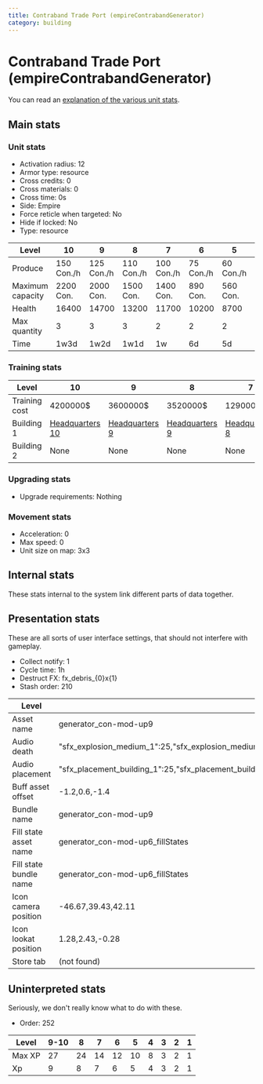 ```yaml
---
title: Contraband Trade Port (empireContrabandGenerator)
category: building
---
```


# Contraband Trade Port (empireContrabandGenerator)

You can read an [explanation  of the various unit stats](unitexplained.md).

## Main stats

### Unit stats

  * Activation radius: 12
  * Armor type: resource
  * Cross credits: 0
  * Cross materials: 0
  * Cross time: 0s
  * Side: Empire
  * Force reticle when targeted: No
  * Hide if locked: No
  * Type: resource

|Level           |10         |9          |8          |7          |6         |5         |4         |3         |2         |1         |
|----------------|-----------|-----------|-----------|-----------|----------|----------|----------|----------|----------|----------|
|Produce         |150  Con./h|125  Con./h|110  Con./h|100  Con./h|75  Con./h|60  Con./h|58  Con./h|55  Con./h|40  Con./h|25  Con./h|
|Maximum capacity|2200  Con. |2000  Con. |1500  Con. |1400  Con. |890  Con. |560  Con. |560  Con. |560  Con. |300  Con. |150  Con. |
|Health          |16400      |14700      |13200      |11700      |10200     |8700      |7200      |5400      |4500      |3000      |
|Max quantity    |3          |3          |3          |2          |2         |2         |2         |1         |1         |1         |
|Time            |1w3d       |1w2d       |1w1d       |1w         |6d        |5d        |4d        |3d        |2d        |1d        |


### Training stats

|Level        |10                              |9                              |8                              |7                              |6                              |5                              |4                              |3                              |2                              |1                                                     |
|-------------|--------------------------------|-------------------------------|-------------------------------|-------------------------------|-------------------------------|-------------------------------|-------------------------------|-------------------------------|-------------------------------|------------------------------------------------------|
|Training cost|4200000$                        |3600000$                       |3520000$                       |1290000$                       |1275000$                       |1050000$                       |900000$                        |840000$                        |820000$                        |810000$                                               |
|Building 1   |[Headquarters 10](empireHQ.html)|[Headquarters 9](empireHQ.html)|[Headquarters 9](empireHQ.html)|[Headquarters 8](empireHQ.html)|[Headquarters 8](empireHQ.html)|[Headquarters 8](empireHQ.html)|[Headquarters 8](empireHQ.html)|[Headquarters 7](empireHQ.html)|[Headquarters 7](empireHQ.html)|[Headquarters 7](empireHQ.html)                       |
|Building 2   |None                            |None                           |None                           |None                           |None                           |None                           |None                           |None                           |None                           |[Contraband Safehouse 1](empireContrabandStorage.html)|


### Upgrading stats

  * Upgrade requirements: Nothing

### Movement stats

  * Acceleration: 0
  * Max speed: 0
  * Unit size on map: 3x3

## Internal stats

These stats internal to the system link different parts of data together.


## Presentation stats

These are all sorts of user interface settings, that should not interfere with gameplay.

  * Collect notify: 1
  * Cycle time: 1h
  * Destruct FX: fx_debris_{0}x{1}
  * Stash order: 210

|Level                 |9-10                                                                                                                   |8                                                                                                                      |7                                                                                                                      |6                                                                                                                      |5                                                                                                                      |4                                                                                                                      |3                                                                                                                      |2                                                                                                                      |1                                                                                                                      |
|----------------------|-----------------------------------------------------------------------------------------------------------------------|-----------------------------------------------------------------------------------------------------------------------|-----------------------------------------------------------------------------------------------------------------------|-----------------------------------------------------------------------------------------------------------------------|-----------------------------------------------------------------------------------------------------------------------|-----------------------------------------------------------------------------------------------------------------------|-----------------------------------------------------------------------------------------------------------------------|-----------------------------------------------------------------------------------------------------------------------|-----------------------------------------------------------------------------------------------------------------------|
|Asset name            |generator_con-mod-up9                                                                                                  |generator_con-mod-up8                                                                                                  |generator_con-mod-up7                                                                                                  |generator_con-mod-up6                                                                                                  |generator_con-mod-up5                                                                                                  |generator_con-mod-up4                                                                                                  |generator_con-mod-up3                                                                                                  |generator_con-mod-up2                                                                                                  |generator_con-mod-up1                                                                                                  |
|Audio death           |"sfx_explosion_medium_1":25,"sfx_explosion_medium_2":25,"sfx_explosion_medium_3":25,"sfx_explosion_medium_4":43        |"sfx_explosion_medium_1":25,"sfx_explosion_medium_2":25,"sfx_explosion_medium_3":25,"sfx_explosion_medium_4":42        |"sfx_explosion_medium_1":25,"sfx_explosion_medium_2":25,"sfx_explosion_medium_3":25,"sfx_explosion_medium_4":41        |"sfx_explosion_medium_1":25,"sfx_explosion_medium_2":25,"sfx_explosion_medium_3":25,"sfx_explosion_medium_4":40        |"sfx_explosion_medium_1":25,"sfx_explosion_medium_2":25,"sfx_explosion_medium_3":25,"sfx_explosion_medium_4":39        |"sfx_explosion_medium_1":25,"sfx_explosion_medium_2":25,"sfx_explosion_medium_3":25,"sfx_explosion_medium_4":38        |"sfx_explosion_medium_1":25,"sfx_explosion_medium_2":25,"sfx_explosion_medium_3":25,"sfx_explosion_medium_4":37        |"sfx_explosion_medium_1":25,"sfx_explosion_medium_2":25,"sfx_explosion_medium_3":25,"sfx_explosion_medium_4":36        |"sfx_explosion_medium_1":25,"sfx_explosion_medium_2":25,"sfx_explosion_medium_3":25,"sfx_explosion_medium_4":35        |
|Audio placement       |"sfx_placement_building_1":25,"sfx_placement_building_2":25,"sfx_placement_building_3":25,"sfx_placement_building_4":33|"sfx_placement_building_1":25,"sfx_placement_building_2":25,"sfx_placement_building_3":25,"sfx_placement_building_4":32|"sfx_placement_building_1":25,"sfx_placement_building_2":25,"sfx_placement_building_3":25,"sfx_placement_building_4":31|"sfx_placement_building_1":25,"sfx_placement_building_2":25,"sfx_placement_building_3":25,"sfx_placement_building_4":30|"sfx_placement_building_1":25,"sfx_placement_building_2":25,"sfx_placement_building_3":25,"sfx_placement_building_4":29|"sfx_placement_building_1":25,"sfx_placement_building_2":25,"sfx_placement_building_3":25,"sfx_placement_building_4":28|"sfx_placement_building_1":25,"sfx_placement_building_2":25,"sfx_placement_building_3":25,"sfx_placement_building_4":27|"sfx_placement_building_1":25,"sfx_placement_building_2":25,"sfx_placement_building_3":25,"sfx_placement_building_4":26|"sfx_placement_building_1":25,"sfx_placement_building_2":25,"sfx_placement_building_3":25,"sfx_placement_building_4":25|
|Buff asset offset     |-1.2,0.6,-1.4                                                                                                          |-1.2,0.6,-1.4                                                                                                          |-1.2,0.6,-1.4                                                                                                          |-1.2,0.6,-1.4                                                                                                          |-1.2,0.4,-1.4                                                                                                          |-1,0.8,-1                                                                                                              |-1,0.8,-1                                                                                                              |-1,0.8,-1                                                                                                              |-1,0.8,-1                                                                                                              |
|Bundle name           |generator_con-mod-up9                                                                                                  |generator_con-mod-up8                                                                                                  |generator_con-mod-up7                                                                                                  |generator_con-mod-up6                                                                                                  |generator_con-mod-up5                                                                                                  |generator_con-mod-up4                                                                                                  |generator_con-mod-up3                                                                                                  |generator_con-mod-up2                                                                                                  |generator_con-mod-up1                                                                                                  |
|Fill state asset name |generator_con-mod-up6_fillStates                                                                                       |generator_con-mod-up6_fillStates                                                                                       |generator_con-mod-up6_fillStates                                                                                       |generator_con-mod-up6_fillStates                                                                                       |generator_con-mod-up5_fillStates                                                                                       |generator_con-mod-up4_fillStates                                                                                       |generator_con-mod-up3_fillStates                                                                                       |generator_con-mod-up2_fillStates                                                                                       |generator_con-mod-up1_fillStates                                                                                       |
|Fill state bundle name|generator_con-mod-up6_fillStates                                                                                       |generator_con-mod-up6_fillStates                                                                                       |generator_con-mod-up6_fillStates                                                                                       |generator_con-mod-up6_fillStates                                                                                       |generator_con-mod-up5_fillStates                                                                                       |generator_con-mod-up4_fillStates                                                                                       |generator_con-mod-up3_fillStates                                                                                       |generator_con-mod-up2_fillStates                                                                                       |generator_con-mod-up1_fillStates                                                                                       |
|Icon camera position  |-46.67,39.43,42.11                                                                                                     |-46.67,39.43,42.11                                                                                                     |-46.67,39.43,42.11                                                                                                     |-46.67,39.43,42.11                                                                                                     |-46.64,39.22,42.15                                                                                                     |-46.71,39.26,42.15                                                                                                     |-46.89,39.21,42.05                                                                                                     |-46.67,39.23,42.12                                                                                                     |-46.7,39.22,42.09                                                                                                      |
|Icon lookat position  |1.28,2.43,-0.28                                                                                                        |1.28,2.43,-0.28                                                                                                        |1.28,2.43,-0.28                                                                                                        |1.28,2.43,-0.28                                                                                                        |1.31,2.22,-0.24                                                                                                        |1.24,2.26,-0.24                                                                                                        |1.06,2.21,-0.34                                                                                                        |1.28,2.23,-0.27                                                                                                        |1.25,2.22,-0.3                                                                                                         |
|Store tab             |(not found)                                                                                                            |(not found)                                                                                                            |(not found)                                                                                                            |(not found)                                                                                                            |(not found)                                                                                                            |(not found)                                                                                                            |(not found)                                                                                                            |(not found)                                                                                                            |resources                                                                                                              |


## Uninterpreted stats

Seriously, we don't really know what to do with these.

  * Order: 252

|Level |9-10|8 |7 |6 |5 |4|3|2|1|
|------|----|--|--|--|--|-|-|-|-|
|Max XP|27  |24|14|12|10|8|3|2|1|
|Xp    |9   |8 |7 |6 |5 |4|3|2|1|


